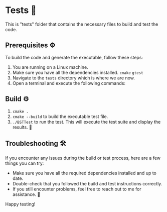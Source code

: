 # Tests 🧪

This is "tests" folder that contains the necessary files to build and test the code.

## Prerequisites ⚙️

To build the code and generate the executable, follow these steps:

1. You are running on a Linux machine.
2. Make sure you have all the dependencies installed. `cmake` `gtest`
3. Navigate to the `tests` directory which is where we are now.
4. Open a terminal and execute the following commands:

## Build ⚙️
1. `cmake .`
2. `cmake --build` to build the executable test file.
3. `./BSTTest` to run the test. This will execute the test suite and display the results. 🎉

## Troubleshooting 🛠️

If you encounter any issues during the build or test process, here are a few things you can try:

* Make sure you have all the required dependencies installed and up to date.
* Double-check that you followed the build and test instructions correctly.
* If you still encounter problems, feel free to reach out to me for assistance. 🤝

Happy testing!
